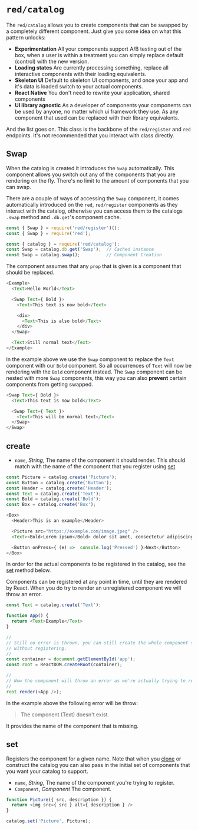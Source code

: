 # `red/catalog`

The `red/catalog` allows you to create components that can be swapped by
a completely different component. Just give you some idea on what this
pattern unlocks:

- **Experimentation** All your components support A/B testing out of the box,
  when a user is within a treatment you can simply replace default (control)
  with the new version.
- **Loading states** Are currently processing something, replace all interactive
  components with their loading equivalents.
- **Skeleton UI** Default to skeleton UI components, and once your app and it's
  data is loaded switch to your actual components.
- **React Native** You don't need to rewrite your application, shared components
- **UI library agnostic** As a developer of components your components can be
  used by anyone, no matter which ui framework they use. As any component that
  used can be replaced with their library equivalents.

And the list goes on. This class is the backbone of the `red/register` and `red`
endpoints. It's not recommended that you interact with class directly.

## Swap

When the catalog is created it introduces the `Swap` automatically. This
component allows you switch out any of the components that you are rendering
on the fly. There's no limit to the amount of components that you can swap.

There are a couple of ways of accessing the `Swap` component, it comes
automatically introduced on the `red`, `red/register` components as they
interact with the catalog, otherwise you can access them to the catalogs
`.swap` method and `.db.get`'s component cache.

```js
const { Swap } = require('red/register')();
const { Swap } = require('red');

const { catalog } = require('red/catalog');
const Swap = catalog.db.get('Swap');  // Cached instance
const Swap = catalog.swap();          // Component Creation
```

The component assumes that any `prop` that is given is a component that
should be replaced.

```js
<Example>
  <Text>Hello World</Text>

  <Swap Text={ Bold }>
    <Text>This text is now bold</Text>

    <div>
      <Text>This is also bold</Text>
    </div>
  </Swap>

  <Text>Still normal text</Text>
</Example>
```

In the example above we use the `Swap` component to replace the `Text` component
with our `Bold` component. So all occurrences of `Text` will now be rendering
with the `Bold` component instead. The `Swap` component can be nested with
more `Swap` components, this way you can also **prevent** certain components
from getting swapped.

```js
<Swap Text={ Bold }>
  <Text>This text is now bold</Text>

  <Swap Text={ Text }>
    <Text>This will be normal text</Text>
  </Swap>
</Swap>
```

## create

- `name`, *String*, The name of the component it should render. This should
  match with the name of the component that you register using [set](#set)

```js
const Picture = catalog.create('Picture');
const Button = catalog.create('Button');
const Header = catalog.create('Header');
const Text = catalog.create('Text');
const Bold = catalog.create('Bold');
const Box = catalog.create('Box');

<Box>
  <Header>This is an example</Header>

  <Picture src="https://example.com/image.jpeg" />
  <Text><Bold>Lorem ipsum</Bold> dolor sit amet, consectetur adipiscing elit</Text>

  <Button onPress={ (e) =>  console.log('Pressed') }>Next</Button>
</Box>
```

In order for the actual components to be registered in the catalog, see the
[set](#set) method below.

Components can be registered at any point in time, until they are rendered by
React. When you do try to render an unregistered component we will throw an
error.

```js
const Text = catalog.create('Text');

function App() {
  return <Text>Example</Text>
}

//
// Still no error is thrown, you can still create the whole component structure
// without registering.
//
const container = document.getElementById('app');
const root = ReactDOM.createRoot(container);

//
// Now the component will throw an error as we're actually trying to render.
//
root.render(<App />);
```

In the example above the following error will be throw:

> The component (Text) doesn't exist.

It provides the name of the component that is missing. 

## set

Registers the component for a given name. Note that when you [clone](#clone)
or construct the catalog you can also pass in the initial set of components
that you want your catalog to support.

- `name`, *String*, The name of the component you're trying to register.
- `Component`, *Component* The component.

```js
function Picture({ src, description }) {
  return <img src={ src } alt={ description } />
}

catalog.set('Picture', Picture);
```
